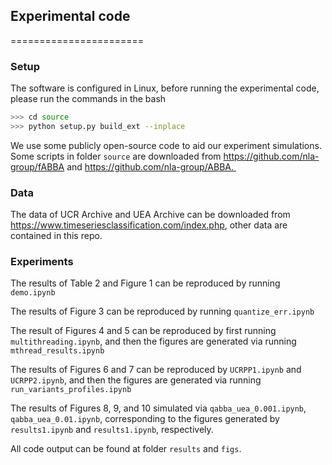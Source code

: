 ## Experimental code
=======================

### Setup
The software is configured in Linux, before running the experimental code, please run the commands in the bash

```Bash
>>> cd source
>>> python setup.py build_ext --inplace
```

We use some publicly open-source code to aid our experiment simulations. Some scripts in folder `source` are downloaded from https://github.com/nla-group/fABBA and https://github.com/nla-group/ABBA. 


### Data

The data of UCR Archive and UEA Archive can be downloaded from https://www.timeseriesclassification.com/index.php, other data are contained in this repo.


### Experiments

The results of Table 2 and Figure 1 can be reproduced by running ``demo.ipynb``

The results of Figure 3 can be reproduced by running ``quantize_err.ipynb``

The result of Figures 4 and 5 can be reproduced by first running ``multithreading.ipynb``, and then the figures are generated via running ``mthread_results.ipynb``

The results of Figures 6 and 7 can be reproduced by ``UCRPP1.ipynb`` and ``UCRPP2.ipynb``, and then the figures are generated via running ``run_variants_profiles.ipynb``

The results of Figures 8, 9, and 10 simulated via ``qabba_uea_0.001.ipynb``, ``qabba_uea_0.01.ipynb``, corresponding to the figures generated by ``results1.ipynb`` and ``results1.ipynb``, respectively. 

All code output can be found at folder ``results`` and ``figs``. 






